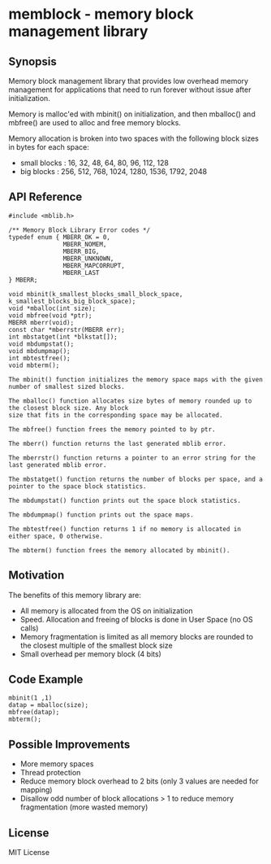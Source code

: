 # memblock - memory block management library

## Synopsis
Memory block management library that provides low overhead memory management
for applications that need to run forever without issue after initialization.

Memory is malloc'ed with mbinit() on initialization, and then mballoc() and
mbfree() are used to alloc and free memory blocks.

Memory allocation is broken into two spaces with the following block sizes
in bytes for each space:
-  small blocks :  16,  32,  48,   64,   80,   96,  112,  128
-  big blocks   : 256, 512, 768, 1024, 1280, 1536, 1792, 2048

## API Reference
```
#include <mblib.h>

/** Memory Block Library Error codes */
typedef enum { MBERR_OK = 0,
               MBERR_NOMEM,
               MBERR_BIG,
               MBERR_UNKNOWN,
               MBERR_MAPCORRUPT,
               MBERR_LAST
} MBERR;

void mbinit(k_smallest_blocks_small_block_space, k_smallest_blocks_big_block_space);
void *mballoc(int size);
void mbfree(void *ptr);
MBERR mberr(void);
const char *mberrstr(MBERR err);
int mbstatget(int *blkstat[]);
void mbdumpstat();
void mbdumpmap();
int mbtestfree();
void mbterm();

The mbinit() function initializes the memory space maps with the given number of smallest sized blocks.

The mballoc() function allocates size bytes of memory rounded up to the closest block size. Any block 
size that fits in the corresponding space may be allocated.

The mbfree() function frees the memory pointed to by ptr.

The mberr() function returns the last generated mblib error.

The mberrstr() function returns a pointer to an error string for the last generated mblib error.

The mbstatget() function returns the number of blocks per space, and a pointer to the space block statistics.

The mbdumpstat() function prints out the space block statistics.

The mbdumpmap() function prints out the space maps.

The mbtestfree() function returns 1 if no memory is allocated in either space, 0 otherwise.

The mbterm() function frees the memory allocated by mbinit().
```
## Motivation
The benefits of this memory library are:
  - All memory is allocated from the OS on initialization
  - Speed. Allocation and freeing of blocks is done in User Space (no OS calls)
  - Memory fragmentation is limited as all memory blocks are rounded to the
    closest multiple of the smallest block size
  - Small overhead per memory block (4 bits)

## Code Example
```
mbinit(1 ,1)
datap = mballoc(size);
mbfree(datap);
mbterm();
```
## Possible Improvements
- More memory spaces
- Thread protection
- Reduce memory block overhead to 2 bits (only 3 values are needed for mapping)
- Disallow odd number of block allocations > 1 to reduce memory fragmentation (more wasted memory)

## License
MIT License

